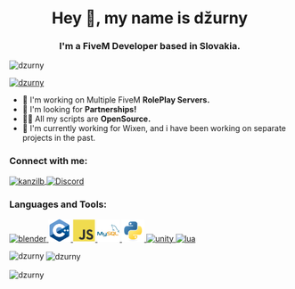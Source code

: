 <h1 align="center">Hey 👋, my name is džurny</h1>
<h3 align="center">I'm a FiveM Developer based in Slovakia.</h3>

<p align="left">
  <img src="https://komarev.com/ghpvc/?username=dzurny&label=Profile%20views&color=0e75b6&style=flat" alt="dzurny" />
</p>

<p align="left">
  <a href="https://github.com/ryo-ma/github-profile-trophy">
    <img src="https://github-profile-trophy.vercel.app/?username=dzurny&theme=onedark&margin-w=15" alt="dzurny" />
  </a>
</p>

- 📄 I'm working on Multiple FiveM **RolePlay Servers.**
- 🤝 I'm looking for **Partnerships!**
- 👨‍💻 All my scripts are **OpenSource.**
- 📄 I'm currently working for Wixen, and i have been working on separate projects in the past.

<h3 align="left">Connect with me:</h3>
<p align="left">
  <a href="https://instagram.com/kanzilb" target="blank">
    <img align="center" src="https://raw.githubusercontent.com/rahuldkjain/github-profile-readme-generator/master/src/images/icons/Social/instagram.svg" alt="kanzilb" height="30" width="40" />
  </a>
  <a href="https://discord.com/users/789036760662540309" target="blank">
    <img align="center" src="https://raw.githubusercontent.com/rahuldkjain/github-profile-readme-generator/master/src/images/icons/Social/discord.svg" alt="Discord" height="30" width="40" />
  </a>
</p>



<h3 align="left">Languages and Tools:</h3>
<p align="left">
  <a href="https://www.blender.org/" target="_blank" rel="noreferrer">
    <img src="https://download.blender.org/branding/community/blender_community_badge_white.svg" alt="blender" width="40" height="40"/>
  </a>
  <a href="https://www.w3schools.com/cpp/" target="_blank" rel="noreferrer">
    <img src="https://raw.githubusercontent.com/devicons/devicon/master/icons/cplusplus/cplusplus-original.svg" alt="cplusplus" width="40" height="40"/>
  </a>
  <a href="https://developer.mozilla.org/en-US/docs/Web/JavaScript" target="_blank" rel="noreferrer">
    <img src="https://raw.githubusercontent.com/devicons/devicon/master/icons/javascript/javascript-original.svg" alt="javascript" width="40" height="40"/>
  </a>
  <a href="https://www.mysql.com/" target="_blank" rel="noreferrer">
    <img src="https://raw.githubusercontent.com/devicons/devicon/master/icons/mysql/mysql-original-wordmark.svg" alt="mysql" width="40" height="40"/>
  </a>
  <a href="https://www.python.org" target="_blank" rel="noreferrer">
    <img src="https://raw.githubusercontent.com/devicons/devicon/master/icons/python/python-original.svg" alt="python" width="40" height="40"/>
  </a>
  <a href="https://unity.com/" target="_blank" rel="noreferrer">
    <img src="https://www.vectorlogo.zone/logos/unity3d/unity3d-icon.svg" alt="unity" width="40" height="40"/>
  </a>
  <a href="https://www.lua.org/" target="_blank" rel="noreferrer">
    <img src="https://www.lua.org/images/lua-logo.gif" alt="lua" width="40" height="40"/>
  </a>
</p>

<p>
  <img align="left" src="https://github-readme-stats.vercel.app/api/top-langs?username=dzurny&show_icons=true&locale=en&layout=compact&theme=dark" alt="dzurny" />
</p>

<p>&nbsp;<img align="center" src="https://github-readme-stats.vercel.app/api?username=dzurny&show_icons=true&locale=en&theme=dark" alt="dzurny" /></p>

<p><img align="center" src="https://github-readme-streak-stats.herokuapp.com/?user=dzurny&theme=dark" alt="dzurny" /></p>
